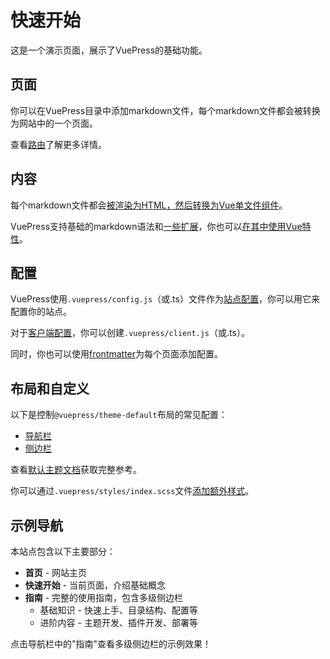 # 快速开始

这是一个演示页面，展示了VuePress的基础功能。

## 页面

你可以在VuePress目录中添加markdown文件，每个markdown文件都会被转换为网站中的一个页面。

查看[路由][routing]了解更多详情。

## 内容

每个markdown文件都会[被渲染为HTML，然后转换为Vue单文件组件][content]。

VuePress支持基础的markdown语法和[一些扩展][synatex-extensions]，你也可以[在其中使用Vue特性][vue-feature]。

## 配置

VuePress使用`.vuepress/config.js`（或.ts）文件作为[站点配置][config]，你可以用它来配置你的站点。

对于[客户端配置][client-config]，你可以创建`.vuepress/client.js`（或.ts）。

同时，你也可以使用[frontmatter][]为每个页面添加配置。

## 布局和自定义

以下是控制`@vuepress/theme-default`布局的常见配置：

- [导航栏][navbar]
- [侧边栏][sidebar]

查看[默认主题文档][default-theme]获取完整参考。

你可以通过`.vuepress/styles/index.scss`文件[添加额外样式][style]。

## 示例导航

本站点包含以下主要部分：

- **首页** - 网站主页
- **快速开始** - 当前页面，介绍基础概念
- **指南** - 完整的使用指南，包含多级侧边栏
  - 基础知识 - 快速上手、目录结构、配置等
  - 进阶内容 - 主题开发、插件开发、部署等

点击导航栏中的"指南"查看多级侧边栏的示例效果！

[routing]: https://vuejs.press/guide/page.html#routing
[content]: https://vuejs.press/guide/page.html#content
[synatex-extensions]: https://vuejs.press/guide/markdown.html#syntax-extensions
[vue-feature]: https://vuejs.press/guide/markdown.html#using-vue-in-markdown
[config]: https://vuejs.press/guide/configuration.html#client-config-file
[client-config]: https://vuejs.press/guide/configuration.html#client-config-file
[frontmatter]: https://vuejs.press/guide/page.html#frontmatter
[navbar]: https://vuejs.press/reference/default-theme/config.html#navbar
[sidebar]: https://vuejs.press/reference/default-theme/config.html#sidebar
[default-theme]: https://vuejs.press/reference/default-theme/
[style]: https://vuejs.press/reference/default-theme/styles.html#style-file
